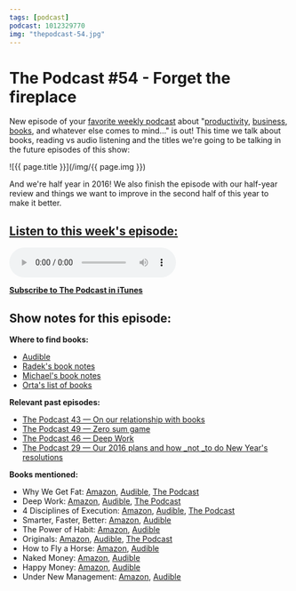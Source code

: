 ```yaml
---
tags: [podcast]
podcast: 1012329770
img: "thepodcast-54.jpg"
---
```


# The Podcast #54 - Forget the fireplace

New episode of your [favorite weekly podcast][p] about "[productivity](/productivity), [business](/business), [books](/books), and whatever else comes to mind..." is out! This time we talk about books, reading vs audio listening and the titles we're going to be talking in the future episodes of this show:

<!--More-->

![{{ page.title }}](/img/{{ page.img }})

And we're half year in 2016! We also finish the episode with our half-year review and things we want to improve in the second half of this year to make it better. 

## [Listen to this week's episode:][e]

<audio controls>
<source src="https://files.nozbe.com/podcast/054.mp3" type="audio/mpeg">
</audio>

**[Subscribe to The Podcast in iTunes][i]**

## Show notes for this episode:

**Where to find books:**

  * [Audible](http://www.audible.com/)
  * [Radek's book notes](http://radex.io/books/)
  * [Michael's book notes](https://sliwinski.com/reading/)
  * [Orta's list of books](http://cl.ly/123b2R0T3933)

**Relevant past episodes:**

  * [The Podcast 43 — On our relationship with books](http://thepodcast.fm/episodes/43)
  * [The Podcast 49 — Zero sum game](http://thepodcast.fm/episodes/49)
  * [The Podcast 46 — Deep Work](http://thepodcast.fm/episodes/46)
  * [The Podcast 29 — Our 2016 plans and how _not _to do New Year's resolutions](http://thepodcast.fm/episodes/29)

**Books mentioned:**

  * Why We Get Fat: [Amazon](http://www.amazon.com/Why-We-Get-Fat-About/dp/0307474259?tag=radexio-20), [Audible](http://www.audible.com/pd/Nonfiction/Why-We-Get-Fat-Audiobook/B004D5K512?tag=radexio-20), [The Podcast](http://thepodcast.fm/episodes/32)
  * Deep Work: [Amazon](http://www.amazon.com/Deep-Work-Focused-Success-Distracted/dp/1455586692?tag=radexio-20), [Audible](http://www.audible.com/pd/Self-Development/Deep-Work-Audiobook/B0189PX1RQ?tag=radexio-20), [The Podcast](http://thepodcast.fm/46)
  * 4 Disciplines of Execution: [Amazon](http://www.amazon.com/Disciplines-Execution-Achieving-Wildly-Important/dp/145162705X?tag=radexio-20), [Audible](http://www.audible.com/pd/Business/The-4-Disciplines-of-Execution-Audiobook/B00DD0846Q?tag=radexio-20), [The Podcast](http://thepodcast.fm/episodes/50)
  * Smarter, Faster, Better: [Amazon](https://www.amazon.com/Smarter-Faster-Better-Productive-Business-ebook/dp/B00Z3FRYB0#nav-subnav), [Audible](http://www.audible.com/pd/Business/Smarter-Faster-Better-Audiobook/B017WRZO9U)
  * The Power of Habit: [Amazon](http://www.amazon.com/Power-Habit-What-Life-Business/dp/081298160X?tag=radexio-20), [Audible](http://www.audible.com/pd/Science-Technology/The-Power-of-Habit-Audiobook/B007C64916?tag=radexio-20)
  * Originals: [Amazon](http://www.amazon.com/Originals-How-Non-Conformists-Move-World/dp/0525429565/?tag=radexio-20), [Audible](http://www.audible.com/pd/Business/Originals-Audiobook/B01A7Q6672/?tag=radexio-20), [The Podcast](http://thepodcast.fm/episodes/53)
  * How to Fly a Horse: [Amazon](https://www.amazon.com/How-Fly-Horse-Invention-Discovery/dp/0385538596), [Audible](http://www.audible.com/pd/Science-Technology/How-to-Fly-a-Horse-Audiobook/B00RY75S18)
  * Naked Money: [Amazon](https://www.amazon.com/Naked-Money-Revealing-Look-Matters/dp/0393069028/ref=sr_1_1?s=books&ie=UTF8&qid=1467903305&sr=1-1&keywords=naked+money), [Audible](http://www.audible.com/pd/Nonfiction/Naked-Money-Audiobook/B01CYWPUJW/ref=a_search_c4_1_1_srTtl?qid=1467903309&sr=1-1)
  * Happy Money: [Amazon](https://www.amazon.com/Happy-Money-Science-Happier-Spending/dp/1451665075/ref=sr_1_1?s=books&ie=UTF8&qid=1467903340&sr=1-1&keywords=happy+money), [Audible](http://www.audible.com/pd/Business/Happy-Money-Audiobook/B00FTUVCPI/ref=a_search_c4_1_1_srTtl?qid=1467903349&sr=1-1)
  * Under New Management: [Amazon](https://www.amazon.com/Under-New-Management-Organizations-Upending/dp/0544630971/ref=sr_1_1?s=books&ie=UTF8&qid=1467903370&sr=1-1&keywords=Under+New+Management), [Audible](http://www.audible.com/pd/Business/Under-New-Management-Audiobook/B01CIR380G/ref=a_search_c4_1_1_srTtl?qid=1467903371&sr=1-1)

[e]: http://thepodcast.fm/episodes/54
[p]: https://michael.gratis/thepodcastfm
[n]: https://nozbe.com/?a=mike
[r]: https://michael.gratis/radex
[i]: https://michael.gratis/thepodcast